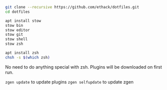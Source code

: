
```bash
git clone --recursive https://github.com/ethack/dotfiles.git
cd dotfiles

apt install stow
stow bin
stow editor
stow git
stow shell
stow zsh

apt install zsh
chsh -s $(which zsh)
```

No need to do anything special with zsh. Plugins will be downloaded on first run.

`zgen update` to update plugins
`zgen selfupdate` to update zgen


